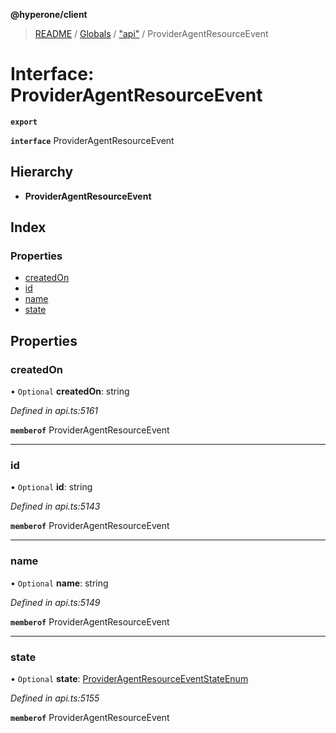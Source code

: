 **@hyperone/client**

> [README](../README.md) / [Globals](../globals.md) / ["api"](../modules/_api_.md) / ProviderAgentResourceEvent

# Interface: ProviderAgentResourceEvent

**`export`** 

**`interface`** ProviderAgentResourceEvent

## Hierarchy

* **ProviderAgentResourceEvent**

## Index

### Properties

* [createdOn](_api_.provideragentresourceevent.md#createdon)
* [id](_api_.provideragentresourceevent.md#id)
* [name](_api_.provideragentresourceevent.md#name)
* [state](_api_.provideragentresourceevent.md#state)

## Properties

### createdOn

• `Optional` **createdOn**: string

*Defined in api.ts:5161*

**`memberof`** ProviderAgentResourceEvent

___

### id

• `Optional` **id**: string

*Defined in api.ts:5143*

**`memberof`** ProviderAgentResourceEvent

___

### name

• `Optional` **name**: string

*Defined in api.ts:5149*

**`memberof`** ProviderAgentResourceEvent

___

### state

• `Optional` **state**: [ProviderAgentResourceEventStateEnum](../enums/_api_.provideragentresourceeventstateenum.md)

*Defined in api.ts:5155*

**`memberof`** ProviderAgentResourceEvent
